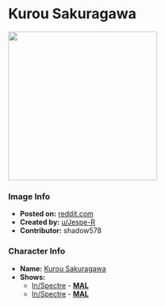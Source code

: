 # Kurou Sakuragawa

<img src="https://raw.githubusercontent.com/shadow578/Project-Padoru/master/Padoru/U_Jespe-R/in-spectre-kurou-sakuragawa.png" height="300">

### Image Info
* **Posted on:**     [reddit.com](https://www.reddit.com/r/Padoru/comments/foc984/daily_padoru_84_kurou_sakuragawa_inspectre/)
* **Created by:**    [u/Jespe-R](https://github.com/shadow578/Project-Padoru/blob/master/table-of-contents/creators/uJespeR.md)
* **Contributor:**   shadow578

### Character Info
* **Name:**   [Kurou Sakuragawa](https://myanimelist.net/character/128944)
* **Shows:**
  * [In/Spectre](https://github.com/shadow578/Project-Padoru/blob/master/table-of-contents/shows/InSpectre.md) - [__MAL__](https://myanimelist.net/anime/39017/Kyokou_Suiri)
  * [In/Spectre](https://github.com/shadow578/Project-Padoru/blob/master/table-of-contents/shows/InSpectre.md) - [__MAL__](https://myanimelist.net/manga/89049/Kyokou_Suiri)


